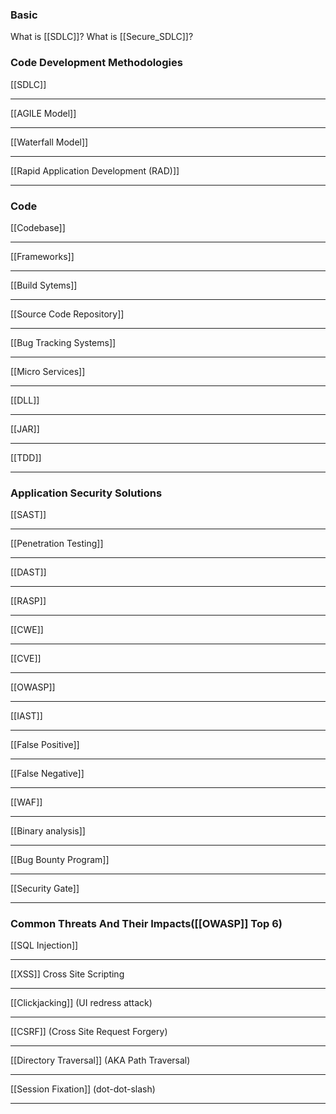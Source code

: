### Basic
What is [[SDLC]]?
What is [[Secure_SDLC]]?

### Code Development Methodologies 

 [[SDLC]]
___
[[AGILE Model]]
___
[[Waterfall Model]]
___
[[Rapid Application Development (RAD)]]
___


### Code

[[Codebase]]
___
[[Frameworks]]
___
[[Build Sytems]] 
___
[[Source Code Repository]]
___
[[Bug Tracking Systems]] 
___
[[Micro Services]]
___
[[DLL]] 
___
[[JAR]] 
___
[[TDD]] 
___


### Application Security Solutions

[[SAST]]
___
[[Penetration Testing]] 
___
[[DAST]] 
___ 
[[RASP]] 
___
[[CWE]]
___
[[CVE]]
___
[[OWASP]]
___
[[IAST]] 
___
[[False Positive]]
___
[[False Negative]]
___
[[WAF]]
___
[[Binary analysis]]
___
[[Bug Bounty Program]]
___
[[Security Gate]]
___


### Common Threats And Their Impacts([[OWASP]] Top 6)
[[SQL Injection]] 
___
[[XSS]] Cross Site Scripting
___
[[Clickjacking]] (UI redress attack)
___
[[CSRF]] (Cross Site Request Forgery)
___
[[Directory Traversal]] (AKA Path Traversal)
___
[[Session Fixation]] (dot-dot-slash)
___


